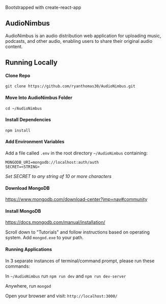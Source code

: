 Bootstrapped with create-react-app

## AudioNimbus

AudioNimbus is an audio distribution web application for uploading music, podcasts, and other audio, enabling users to share their original audio content.

## Running Locally

#### Clone Repo

`git clone https://github.com/ryanthomas30/AudioNimbus.git`

#### Move Into AudioNimbus Folder

`cd ~/AudioNimbus`

#### Install Dependencies

`npm install`

#### Add Environment Variables

Add a file called `.env` in the root directory `~/AudioNimbus` containing:

```
MONGODB_URI=mongodb://localhost:auth/auth
SECRET=<STRING>
```

*Set SECRET to any string of 10 or more characters*
  
#### Download MongoDB

https://www.mongodb.com/download-center?jmp=nav#community

#### Install MongoDB

https://docs.mongodb.com/manual/installation/

Scroll down to "Tutorials" and follow instructions based on operating system. Add `mongod.exe` to your path.

#### Running Applications

In 3 separate instances of terminal/command prompt, please run these commands:

In `~/AudioNimbus` run `npm run dev` and `npm run dev-server`

Anywhere, run `mongod` 

Open your browser and visit: `http://localhost:3000/`
